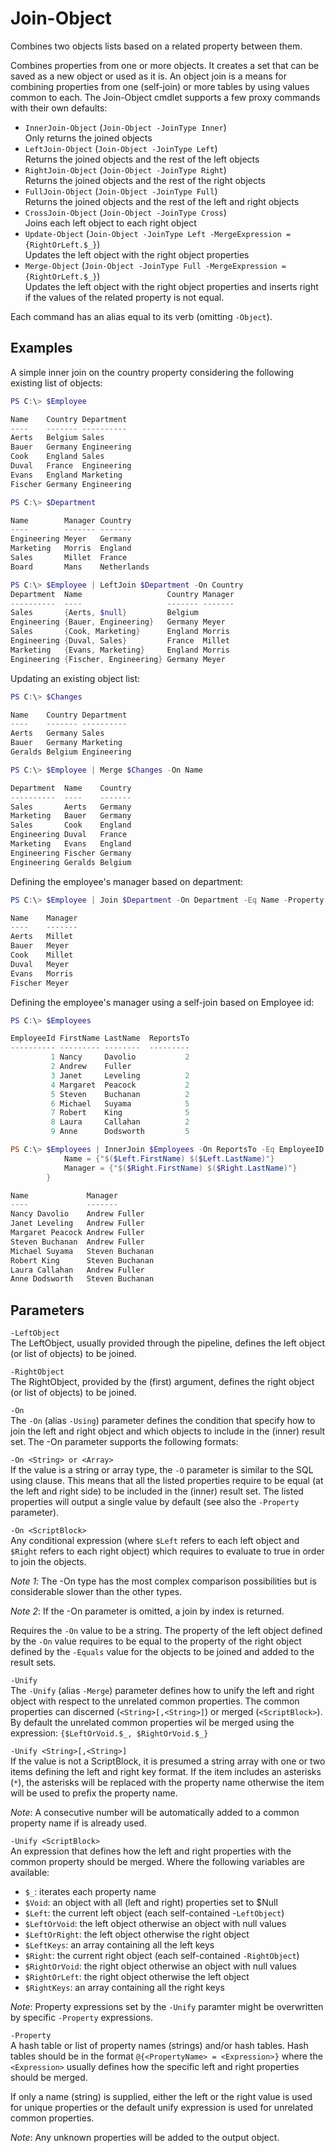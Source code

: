 # Join-Object
Combines two objects lists based on a related property between them.

Combines properties from one or more objects. It creates a set that can
be saved as a new object or used as it is. An object join is a means for
combining properties from one (self-join) or more tables by using values
common to each. The Join-Object cmdlet supports a few proxy commands with
their own defaults:
- `InnerJoin-Object` (`Join-Object -JoinType Inner`)  
Only returns the joined objects
- `LeftJoin-Object` (`Join-Object -JoinType Left`)  
Returns the joined objects and the rest of the left objects
- `RightJoin-Object` (`Join-Object -JoinType Right`)  
Returns the joined objects and the rest of the right objects
- `FullJoin-Object` (`Join-Object -JoinType Full`)  
Returns the joined objects and the rest of the left and right objects
- `CrossJoin-Object` (`Join-Object -JoinType Cross`)  
Joins each left object to each right object
- `Update-Object` (`Join-Object -JoinType Left -MergeExpression = {RightOrLeft.$_}`)  
Updates the left object with the right object properties
- `Merge-Object` (`Join-Object -JoinType Full -MergeExpression = {RightOrLeft.$_}`)  
Updates the left object with the right object properties and inserts
right if the values of the related property is not equal.

Each command has an alias equal to its verb (omitting `-Object`).

 ## Examples 
A simple inner join on the country property considering the following
existing list of objects:
```powershell
PS C:\> $Employee

Name    Country Department
----    ------- ----------
Aerts   Belgium Sales
Bauer   Germany Engineering
Cook    England Sales
Duval   France  Engineering
Evans   England Marketing
Fischer Germany Engineering

PS C:\> $Department

Name        Manager Country
----        ------- -------
Engineering Meyer   Germany
Marketing   Morris  England
Sales       Millet  France
Board       Mans    Netherlands

PS C:\> $Employee | LeftJoin $Department -On Country
Department  Name                   Country Manager
----------  ----                   ------- -------
Sales       {Aerts, $null}         Belgium
Engineering {Bauer, Engineering}   Germany Meyer
Sales       {Cook, Marketing}      England Morris
Engineering {Duval, Sales}         France  Millet
Marketing   {Evans, Marketing}     England Morris
Engineering {Fischer, Engineering} Germany Meyer
```

Updating an existing object list:
```powershell
PS C:\> $Changes

Name    Country Department
----    ------- ----------
Aerts   Germany Sales
Bauer   Germany Marketing
Geralds Belgium Engineering

PS C:\> $Employee | Merge $Changes -On Name

Department  Name    Country
----------  ----    -------
Sales       Aerts   Germany
Marketing   Bauer   Germany
Sales       Cook    England
Engineering Duval   France
Marketing   Evans   England
Engineering Fischer Germany
Engineering Geralds Belgium
```

Defining the employee's manager based on department:
```powershell
PS C:\> $Employee | Join $Department -On Department -Eq Name -Property @{Name = {$Left.$_}}, "Manager"

Name    Manager
----    -------
Aerts   Millet
Bauer   Meyer
Cook    Millet
Duval   Meyer
Evans   Morris
Fischer Meyer
```

Defining the employee's manager using a self-join based on Employee id:
```powershell
PS C:\> $Employees

EmployeeId FirstName LastName  ReportsTo
---------- --------- --------  ---------
         1 Nancy     Davolio           2
         2 Andrew    Fuller
         3 Janet     Leveling          2
         4 Margaret  Peacock           2
         5 Steven    Buchanan          2
         6 Michael   Suyama            5
         7 Robert    King              5
         8 Laura     Callahan          2
         9 Anne      Dodsworth         5

PS C:\> $Employees | InnerJoin $Employees -On ReportsTo -Eq EmployeeID -Property @{
            Name = {"$($Left.FirstName) $($Left.LastName)"}
            Manager = {"$($Right.FirstName) $($Right.LastName)"}
        }

Name             Manager
----             -------
Nancy Davolio    Andrew Fuller
Janet Leveling   Andrew Fuller
Margaret Peacock Andrew Fuller
Steven Buchanan  Andrew Fuller
Michael Suyama   Steven Buchanan
Robert King      Steven Buchanan
Laura Callahan   Andrew Fuller
Anne Dodsworth   Steven Buchanan
```

## Parameters

`-LeftObject`  
The LeftObject, usually provided through the pipeline, defines the
left object (or list of objects) to be joined.

`-RightObject`  
The RightObject, provided by the (first) argument, defines the right
object (or list of objects) to be joined.

`-On`  
The `-On` (alias `-Using`) parameter defines the condition that specify
how to join the left and right object and which objects to include in the
(inner) result set. The -On parameter supports the following formats:

`-On <String> or <Array>`  
If the value is a string or array type, the `-O` parameter is similar to
the SQL using clause. This means that all the listed properties require
to be equal (at the left and right side) to be included in the (inner)
result set. The listed properties will output a single value by default
(see also the `-Property` parameter).

`-On <ScriptBlock>`  
Any conditional expression (where `$Left` refers to each left object and
`$Right` refers to each right object) which requires to evaluate to true
in order to join the objects.

_Note 1_: The -On <ScriptBlock> type has the most complex comparison
possibilities but is considerable slower than the other types.

_Note 2_: If the -On parameter is omitted, a join by index is returned.

Requires the `-On` value to be a string. The property of the left object
defined by the `-On` value requires to be equal to the property of the
right object defined by the `-Equals` value for the objects to be joined
and added to the result sets.

`-Unify`  
The `-Unify` (alias `-Merge`) parameter defines how to unify the left and
right object with respect to the unrelated common properties. The
common properties can discerned (`<String>[,<String>]`) or merged
(`<ScriptBlock>`). By default the unrelated common properties wil be
merged using the expression: `{$LeftOrVoid.$_, $RightOrVoid.$_}`

`-Unify <String>[,<String>]`  
If the value is not a ScriptBlock, it is presumed a string array with
one or two items defining the left and right key format. If the item
includes an asterisks (`*`), the asterisks will be replaced with the
property name otherwise the item will be used to prefix the property name.

_Note_: A consecutive number will be automatically added to a common
property name if is already used.

`-Unify <ScriptBlock>`  
An expression that defines how the left and right properties with the
common property should be merged. Where the following variables are
available:

- `$_`: iterates each property name
- `$Void`: an object with all (left and right) properties set to $Null
- `$Left`: the current left object (each self-contained -`LeftObject`)
- `$LeftOrVoid`: the left object otherwise an object with null values
- `$LeftOrRight`: the left object otherwise the right object
- `$LeftKeys`: an array containing all the left keys
- `$Right`: the current right object (each self-contained `-RightObject`)
- `$RightOrVoid`: the right object otherwise an object with null values
- `$RightOrLeft`: the right object otherwise the left object
- `$RightKeys`: an array containing all the right keys

_Note_: Property expressions set by the `-Unify` paramter might be
overwritten by specific `-Property` expressions.

`-Property`  
A hash table or list of property names (strings) and/or hash tables.
Hash tables should be in the format `@{<PropertyName> = <Expression>}`
where the `<Expression>` usually defines how the specific left and
right properties should be merged.

If only a name (string) is supplied, either the left or the right
value is used for unique properties or the default unify expression
is used for unrelated common properties.

_Note_: Any unknown properties will be added to the output object.

